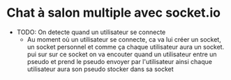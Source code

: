 # Chat à salon multiple avec socket.io

- TODO: On detecte quand un utilisateur se connecte
  - Au moment où un utilisateur se connecte, ca va lui créer un socket, un socket personnel et comme ça chaque utilisateur aura un socket. pui sur sur ce socket on va encouter quand un utilisateur entre un pseudo et prend le pseudo envoyer par l'utilisateur ainsi chaque utilisateur aura son pseudo stocker dans sa socket

